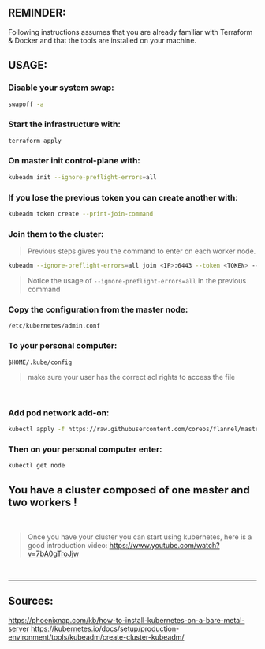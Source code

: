 ## REMINDER:

Following instructions assumes that you are already familiar with
Terraform & Docker and that the tools are installed on your machine.

## USAGE:

### Disable your system swap:
```sh
swapoff -a
```

### Start the infrastructure with:
```sh
terraform apply
```

### On master init control-plane with:
```sh
kubeadm init --ignore-preflight-errors=all
```

### If you lose the previous token you can create another with:
```sh
kubeadm token create --print-join-command
```

### Join them to the cluster:
> Previous steps gives you the command to enter on each worker node.

```sh
kubeadm --ignore-preflight-errors=all join <IP>:6443 --token <TOKEN> --discovery-token-ca-cert-hash sha256:<CA-HASH>
```

> Notice the usage of `--ignore-preflight-errors=all` in the previous command


### Copy the configuration from the master node:
`/etc/kubernetes/admin.conf`
### To your personal computer:
`$HOME/.kube/config`

> make sure your user has the correct acl rights to access the file

<br>

### Add pod network add-on:
```sh
kubectl apply -f https://raw.githubusercontent.com/coreos/flannel/master/Documentation/kube-flannel.yml
```

### Then on your personal computer enter:
```sh
kubectl get node
```

## You have a cluster composed of one master and two workers !

<br>

> Once you have your cluster you can start using kubernetes, here is a good introduction video:
https://www.youtube.com/watch?v=7bA0gTroJjw

<br>

---

## Sources:
https://phoenixnap.com/kb/how-to-install-kubernetes-on-a-bare-metal-server
https://kubernetes.io/docs/setup/production-environment/tools/kubeadm/create-cluster-kubeadm/